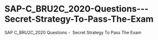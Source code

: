 # SAP-C_BRU2C_2020-Questions---Secret-Strategy-To-Pass-The-Exam
SAP C_BRU2C_2020 Questions -  Secret Strategy To Pass The Exam
